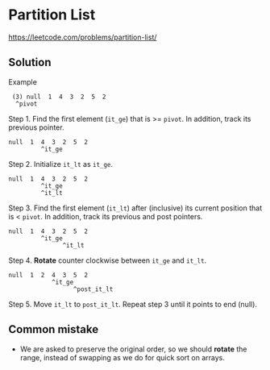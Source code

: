 # Partition List

https://leetcode.com/problems/partition-list/

## Solution

Example

```
 (3) null  1  4  3  2  5  2
  ^pivot
```

Step 1. Find the first element (`it_ge`) that is >= `pivot`. In addition, track its previous pointer.

```
null  1  4  3  2  5  2
         ^it_ge
```

Step 2. Initialize `it_lt` as `it_ge`.

```
null  1  4  3  2  5  2
         ^it_ge
         ^it_lt
```

Step 3. Find the first element (`it_lt`) after (inclusive) its current position that is < `pivot`. In addition, track
its previous and post pointers.

```
null  1  4  3  2  5  2
         ^it_ge
               ^it_lt
```

Step 4. **Rotate** counter clockwise between `it_ge` and `it_lt`.

```
null  1  2  4  3  5  2
            ^it_ge
                  ^post_it_lt
```

Step 5. Move `it_lt` to `post_it_lt`. Repeat step 3 until it points to end (null).

## Common mistake

* We are asked to preserve the original order, so we should **rotate** the range, instead of swapping as we do for quick
  sort on arrays.
 